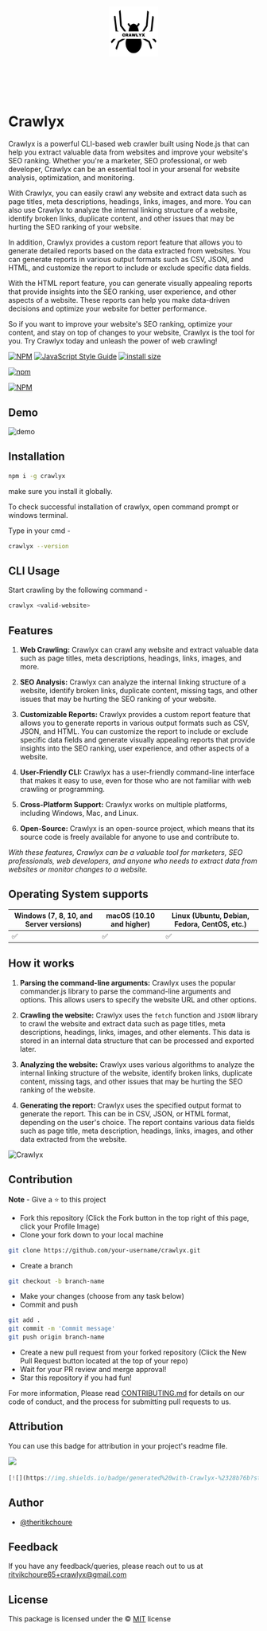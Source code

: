 <h1 align="center">
	<br>
	<br>
	<img width="100" src="https://raw.githubusercontent.com/theritikchoure/theritikchoure/main/media/crawlyx-logo-rounded.png" alt="Crawlyx">
	<br>
	<br>
	<br>
</h1>

# Crawlyx

Crawlyx is a powerful CLI-based web crawler built using Node.js that can help you extract valuable data from websites and improve your website's SEO ranking. Whether you're a marketer, SEO professional, or web developer, Crawlyx can be an essential tool in your arsenal for website analysis, optimization, and monitoring.


With Crawlyx, you can easily crawl any website and extract data such as page titles, meta descriptions, headings, links, images, and more. You can also use Crawlyx to analyze the internal linking structure of a website, identify broken links, duplicate content, and other issues that may be hurting the SEO ranking of your website.


In addition, Crawlyx provides a custom report feature that allows you to generate detailed reports based on the data extracted from websites. You can generate reports in various output formats such as CSV, JSON, and HTML, and customize the report to include or exclude specific data fields.


With the HTML report feature, you can generate visually appealing reports that provide insights into the SEO ranking, user experience, and other aspects of a website. These reports can help you make data-driven decisions and optimize your website for better performance.


So if you want to improve your website's SEO ranking, optimize your content, and stay on top of changes to your website, Crawlyx is the tool for you. Try Crawlyx today and unleash the power of web crawling!

[![NPM](https://img.shields.io/npm/v/crawlyx.svg)](https://www.npmjs.com/package/crawlyx) [![JavaScript Style Guide](https://img.shields.io/badge/code_style-standard-brightgreen.svg)](https://standardjs.com) [![install size](https://packagephobia.com/badge?p=crawlyx)](https://packagephobia.com/result?p=crawlyx) 

[![npm](https://img.shields.io/npm/dw/crawlyx?style=social)](https://www.npmjs.com/package/crawlyx)

[![NPM](https://nodei.co/npm/crawlyx.png)](https://nodei.co/npm/crawlyx/)

## Demo

![demo](https://raw.githubusercontent.com/theritikchoure/crawlyx/main/docs/assets/images/demo.gif)

## Installation

```bash
npm i -g crawlyx
```

make sure you install it globally.

To check successful installation of crawlyx, open command prompt or windows terminal.

Type in your cmd -

```bash
crawlyx --version
```

## CLI Usage
Start crawling by the following command -

```bash
crawlyx <valid-website>
```

## Features
1. **Web Crawling:** Crawlyx can crawl any website and extract valuable data such as page titles, meta descriptions, headings, links, images, and more.

2. **SEO Analysis:** Crawlyx can analyze the internal linking structure of a website, identify broken links, duplicate content, missing tags, and other issues that may be hurting the SEO ranking of your website.

3. **Customizable Reports:** Crawlyx provides a custom report feature that allows you to generate reports in various output formats such as CSV, JSON, and HTML. You can customize the report to include or exclude specific data fields and generate visually appealing reports that provide insights into the SEO ranking, user experience, and other aspects of a website.

4. **User-Friendly CLI:** Crawlyx has a user-friendly command-line interface that makes it easy to use, even for those who are not familiar with web crawling or programming.

5. **Cross-Platform Support:** Crawlyx works on multiple platforms, including Windows, Mac, and Linux.

6. **Open-Source:** Crawlyx is an open-source project, which means that its source code is freely available for anyone to use and contribute to.

*With these features, Crawlyx can be a valuable tool for marketers, SEO professionals, web developers, and anyone who needs to extract data from websites or monitor changes to a website.*

## Operating System supports
| Windows (7, 8, 10, and Server versions) | macOS (10.10 and higher) | Linux (Ubuntu, Debian, Fedora, CentOS, etc.) |
| ------ | ---- | -------  |
| ✅     | ✅   | ✅  |

## How it works
1. **Parsing the command-line arguments:** Crawlyx uses the popular commander.js library to parse the command-line arguments and options. This allows users to specify the website URL and other options.

2. **Crawling the website:** Crawlyx uses the `fetch` function and `JSDOM` library to crawl the website and extract data such
as page titles, meta descriptions, headings, links, images, and other elements. This data is stored in an internal data structure that can be processed and exported later.

3. **Analyzing the website:** Crawlyx uses various algorithms to analyze the internal linking structure of the website, identify broken links, duplicate content, missing tags, and other issues that may be hurting the SEO ranking of the website.

4. **Generating the report:** Crawlyx uses the specified output format to generate the report. This can be in CSV, JSON, or HTML format, depending on the user's choice. The report contains various data fields such as page title, meta description, headings, links, images, and other data extracted from the website.

<img src="https://raw.githubusercontent.com/theritikchoure/crawlyx/main/docs/assets/images/code-flow.png" alt="Crawlyx">
<br>

## Contribution

**Note** - Give a ⭐ to this project

- Fork this repository (Click the Fork button in the top right of this page, click your Profile Image)
- Clone your fork down to your local machine

```bash
git clone https://github.com/your-username/crawlyx.git
```

- Create a branch

```bash
git checkout -b branch-name
```

- Make your changes (choose from any task below)
- Commit and push

```bash
git add .
git commit -m 'Commit message'
git push origin branch-name
```

- Create a new pull request from your forked repository (Click the New Pull Request button located at the top of your repo)
- Wait for your PR review and merge approval!
- Star this repository if you had fun!

For more information, Please read [CONTRIBUTING.md](https://github.com/theritikchoure/crawlyx/blob/main/CONTRIBUTING.md) for details on our code of conduct, and the process for submitting pull requests to us.


## Attribution

You can use this badge for attribution in your project's readme file.

[![](https://img.shields.io/badge/generated%20with-Crawlyx-%2328b76b?style=for-the-badge)](https://theritikchoure.github.io/crawlyx/docs/) 

```js
[![](https://img.shields.io/badge/generated%20with-Crawlyx-%2328b76b?style=for-the-badge)](https://theritikchoure.github.io/crawlyx/docs/) 
```

## Author

- [@theritikchoure](https://github.com/theritikchoure)


## Feedback

If you have any feedback/queries, please reach out to us at ritvikchoure65+crawlyx@gmail.com


## License

This package is licensed under the &copy; [MIT](https://github.com/theritikchoure/crawlyx/blob/main/LICENSE) license


